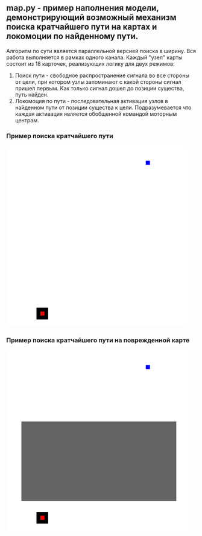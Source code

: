 
## map.py - пример наполнения модели, демонстрирующий возможный механизм поиска кратчайшего пути на картах и локомоции по найденному пути.

Алгоритм по сути является параллельной версией поиска в ширину. Вся работа выполняется в рамках одного канала. Каждый "узел" карты состоит из 18 карточек, реализующих логику для двух режимов:
1. Поиск пути - свободное распространение сигнала во все стороны от цели, при котором узлы запоминают с какой стороны сигнал пришел первым. Как только сигнал дошел до позиции существа, путь найден.
2. Локомоция по пути - последовательная активация узлов в найденном пути от позиции существа к цели. Подразумевается что каждая активация является обобщенной командой моторным центрам.

### Пример поиска кратчайшего пути
![](img/map.gif)

### Пример поиска кратчайшего пути на поврежденной карте
![](img/map_hole.gif)